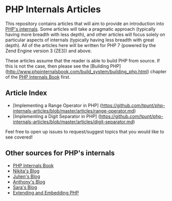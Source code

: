 # PHP Internals Articles

This repository contains articles that will aim to provide an introduction into
[PHP's internals](https://github.com/php/php-src). Some articles will take a
pragmatic approach (typically having more breadth with less depth), and other
articles will focus solely on particular aspects of internals (typically having
less breadth with great depth). All of the articles here will be written for
PHP 7 (powered by the Zend Engine version 3 (ZE3)) and above.

These articles assume that the reader is able to build PHP from source. If this
is not the case, then please see the [Building PHP]
(http://www.phpinternalsbook.com/build_system/building_php.html) chapter of
the [PHP Internals Book](http://www.phpinternalsbook.com/) first.


## Article Index

 - [Implementing a Range Operator in PHP]
 (https://github.com/tpunt/php-internals-articles/blob/master/articles/range-operator.md)
 - [Implementing a Digit Separator in PHP]
 (https://github.com/tpunt/php-internals-articles/blob/master/articles/digit-separator.md)


Feel free to open up issues to request/suggest topics that you would like to see covered!

## Other sources for PHP's internals
 - [PHP Internals Book](http://www.phpinternalsbook.com/)
 - [Nikita's Blog](http://nikic.github.io)
 - [Julien's Blog](http://jpauli.github.io)
 - [Anthony's Blog](https://blog.ircmaxell.com)
 - [Sara's Blog](http://blog.golemon.com)
 - [Extending and Embedding PHP](http://www.amazon.com/Extending-Embedding-PHP-Sara-Golemon/dp/067232704X)
